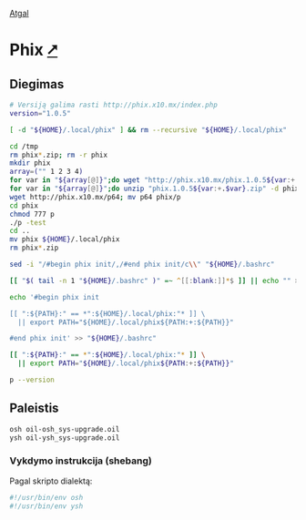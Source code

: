[Atgal](./readme.md)

# Phix [&#x2B67;](http://phix.x10.mx/index.php)

## Diegimas

```bash
# Versiją galima rasti http://phix.x10.mx/index.php
version="1.0.5"

[ -d "${HOME}/.local/phix" ] && rm --recursive "${HOME}/.local/phix"

cd /tmp
rm phix*.zip; rm -r phix
mkdir phix
array=("" 1 2 3 4)
for var in "${array[@]}";do wget "http://phix.x10.mx/phix.1.0.5${var:+.$var}.zip"; done
for var in "${array[@]}";do unzip "phix.1.0.5${var:+.$var}.zip" -d phix; done
wget http://phix.x10.mx/p64; mv p64 phix/p
cd phix
chmod 777 p
./p -test
cd ..
mv phix ${HOME}/.local/phix
rm phix*.zip

sed -i "/#begin phix init/,/#end phix init/c\\" "${HOME}/.bashrc"

[[ "$( tail -n 1 "${HOME}/.bashrc" )" =~ ^[[:blank:]]*$ ]] || echo "" >> "${HOME}/.bashrc"

echo '#begin phix init

[[ ":${PATH}:" == *":${HOME}/.local/phix:"* ]] \
  || export PATH="${HOME}/.local/phix${PATH:+:${PATH}}"

#end phix init' >> "${HOME}/.bashrc"

[[ ":${PATH}:" == *":${HOME}/.local/phix:"* ]] \
  || export PATH="${HOME}/.local/phix${PATH:+:${PATH}}"

p --version
```

## Paleistis

```bash
osh oil-osh_sys-upgrade.oil
ysh oil-ysh_sys-upgrade.oil
```

### Vykdymo instrukcija (shebang)

Pagal skripto dialektą:

```bash
#!/usr/bin/env osh
#!/usr/bin/env ysh
```

